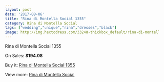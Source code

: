 ```yaml
---
layout: post
date: '2017-08-06'
title: "Rina di Montella Social 1355"
category: Rina di Montella Social
tags: ["wedding","unique","rina","dresses","black"]
image: http://img.hectodress.com/33248-thickbox_default/rina-di-montella-social-1355.jpg
---
```

Rina di Montella Social 1355

On Sales: **$194.08**
<a href="https://www.hectodress.com/rina-di-montella-social/15341-rina-di-montella-social-1355.html"><amp-img layout="responsive" width="600" height="600" src="//img.hectodress.com/33248-thickbox_default/rina-di-montella-social-1355.jpg" alt="Rina di Montella Social 1355 0" /></a>

Buy it: [Rina di Montella Social 1355](https://www.hectodress.com/rina-di-montella-social/15341-rina-di-montella-social-1355.html "Rina di Montella Social 1355")

View more: [Rina di Montella Social](https://www.hectodress.com/275-rina-di-montella-social "Rina di Montella Social")